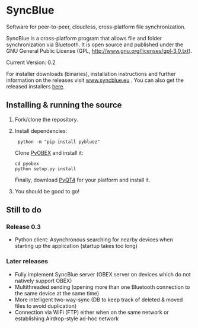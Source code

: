 # SyncBlue
Software for peer-to-peer, cloudless, cross-platform file synchronization.

SyncBlue is a cross-platform program that allows file and folder
synchronization via Bluetooth.
It is open source and published under the GNU General Public License
(GPL, http://www.gnu.org/licenses/gpl-3.0.txt).

Current Version: 0.2

For installer downloads (binaries), installation instructions and further information on the releases visit www.syncblue.eu .
You can also get the released installers [here](https://github.com/benjaminalt/SyncBlue/releases).

## Installing & running the source

1.  Fork/clone the repository.
2.  Install dependencies:

         python -m "pip install pybluez"

    Clone [PyOBEX](https://bitbucket.org/dboddie/pyobex/) and install it:
    
        cd pyobex
        python setup.py install

    Finally, download [PyQT4](https://www.riverbankcomputing.com/software/pyqt/download) for your platform and install it.
3. You should be good to go!

## Still to do

### Release 0.3

* Python client: Asynchronous searching for nearby devices when starting up the application (startup takes too long)

### Later releases

* Fully implement SyncBlue server (OBEX server on devices which do not natively support OBEX)
* Multithreaded sending (opening more than one Bluetooth connection to the same device at the same time)
* More intelligent two-way-sync (DB to keep track of deleted & moved files to avoid duplication)
* Connection via WiFi (FTP) either when on the same network or establishing Airdrop-style ad-hoc network
